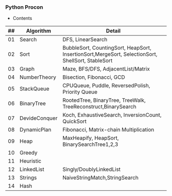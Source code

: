 ### Python Procon
- Contents

| ## |  Algorithm   | Detail |
|----|--------------|---|
| 01 | Search       | DFS, LinearSearch |
| 02 | Sort         | BubbleSort, CountingSort, HeapSort, InsertionSort,MergeSort, SelectionSort, ShellSort, StableSort|
| 03 | Graph        | Maze, BFS/DFS, AdjacentList/Matrix |
| 04 | NumberTheory | Bisection, Fibonacci, GCD  |
| 05 | StackQueue   | CPUQueue, Puddle, ReversedPolish, Priority Queue |
| 06 | BinaryTree   | RootedTree, BinaryTree, TreeWalk, TreeReconstruct,BinarySearch |
| 07 | DevideConquer| Koch, ExhaustiveSearch, InversionCount, QuickSort |
| 08 | DynamicPlan  | Fibonacci, Matrix-chain Multiplication |
| 09 | Heap         | MaxHeapify, HeapSort, BinarySearchTree1,2,3 |
| 10 | Greedy       |  |
| 11 | Heuristic    |  |
| 12 | LinkedList   | Singly/DoublyLinkedList |
| 13 | Strings      | NaiveStringMatch,StringSearch |
| 14 | Hash         |  |
